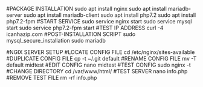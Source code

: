 #PACKAGE INSTALLATION
sudo apt install nginx
sudo apt install mariadb-server
sudo apt install mariadb-client
sudo apt install php7.2
sudo apt install php7.2-fpm
#START SERVICE
sudo service nginx start
sudo service mysql start
sudo service php7.2-fpm start
#TEST IP ADDRESS
curl -4 icanhazip.com
#POST-INSTALLATION SCRIPT
sudo mysql_secure_installation
sudo mariadb


#NGIX SERVER SETUP
#LOCATE CONFIG FILE
cd /etc/nginx/sites-available
#DUPLICATE CONFIG FILE
cp -t ~/.git default
#RENAME CONFIG FILE
mv -T default midtest
#EDIT CONFIG
nano midtest
#TEST CONFIG
sudo nginx -t
#CHANGE DIRECTORY
cd /var/www/html/
#TEST SERVER
nano info.php
#REMOVE TEST FILE
rm -rf info.php

